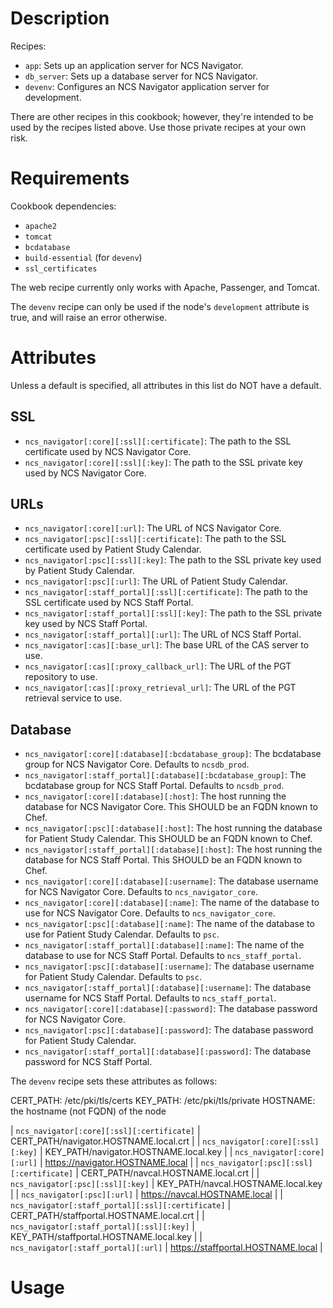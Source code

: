 Description
===========

Recipes:

* `app`: Sets up an application server for NCS Navigator.
* `db_server`: Sets up a database server for NCS Navigator.
* `devenv`: Configures an NCS Navigator application server for development.

There are other recipes in this cookbook; however, they're intended to be used
by the recipes listed above.  Use those private recipes at your own risk.

Requirements
============

Cookbook dependencies:

* `apache2`
* `tomcat`
* `bcdatabase`
* `build-essential` (for `devenv`)
* `ssl_certificates`

The web recipe currently only works with Apache, Passenger, and Tomcat.

The `devenv` recipe can only be used if the node's `development` attribute is
true, and will raise an error otherwise.

Attributes
==========

Unless a default is specified, all attributes in this list do NOT have a
default.

SSL
---
* `ncs_navigator[:core][:ssl][:certificate]`: The path to the SSL certificate
  used by NCS Navigator Core.
* `ncs_navigator[:core][:ssl][:key]`: The path to the SSL private key used by
  NCS Navigator Core.

URLs
----
* `ncs_navigator[:core][:url]`: The URL of NCS Navigator Core.
* `ncs_navigator[:psc][:ssl][:certificate]`: The path to the SSL certificate
  used by Patient Study Calendar.
* `ncs_navigator[:psc][:ssl][:key]`: The path to the SSL private key used by
  Patient Study Calendar.
* `ncs_navigator[:psc][:url]`: The URL of Patient Study Calendar.
* `ncs_navigator[:staff_portal][:ssl][:certificate]`: The path to the SSL
  certificate used by NCS Staff Portal.
* `ncs_navigator[:staff_portal][:ssl][:key]`: The path to the SSL private key
  used by NCS Staff Portal.
* `ncs_navigator[:staff_portal][:url]`: The URL of NCS Staff Portal.
* `ncs_navigator[:cas][:base_url]`: The base URL of the CAS server to use.
* `ncs_navigator[:cas][:proxy_callback_url]`: The URL of the PGT repository to use.
* `ncs_navigator[:cas][:proxy_retrieval_url]`: The URL of the PGT retrieval
  service to use.

Database
--------
* `ncs_navigator[:core][:database][:bcdatabase_group]`: The bcdatabase group for NCS
  Navigator Core.  Defaults to `ncsdb_prod`.
* `ncs_navigator[:staff_portal][:database][:bcdatabase_group]`: The bcdatabase group for
  NCS Staff Portal.  Defaults to `ncsdb_prod`.
* `ncs_navigator[:core][:database][:host]`: The host running the database for
  NCS Navigator Core.  This SHOULD be an FQDN known to Chef.
* `ncs_navigator[:psc][:database][:host]`: The host running the database for
  Patient Study Calendar.  This SHOULD be an FQDN known to Chef.
* `ncs_navigator[:staff_portal][:database][:host]`: The host running the
  database for NCS Staff Portal.  This SHOULD be an FQDN known to Chef.
* `ncs_navigator[:core][:database][:username]`: The database username for NCS
  Navigator Core.  Defaults to `ncs_navigator_core`.
* `ncs_navigator[:core][:database][:name]`: The name of the database to use for
  NCS Navigator Core.  Defaults to `ncs_navigator_core`.
* `ncs_navigator[:psc][:database][:name]`: The name of the database to use for
  Patient Study Calendar.  Defaults to `psc`.
* `ncs_navigator[:staff_portal][:database][:name]`: The name of the database to use for
  NCS Staff Portal.  Defaults to `ncs_staff_portal`.
* `ncs_navigator[:psc][:database][:username]`: The database username for
  Patient Study Calendar.  Defaults to `psc`.
* `ncs_navigator[:staff_portal][:database][:username]`: The database username
  for NCS Staff Portal.  Defaults to `ncs_staff_portal`.
* `ncs_navigator[:core][:database][:password]`: The database password for NCS
  Navigator Core.
* `ncs_navigator[:psc][:database][:password]`: The database password for
  Patient Study Calendar.
* `ncs_navigator[:staff_portal][:database][:password]`: The database password
  for NCS Staff Portal.

The `devenv` recipe sets these attributes as follows:

CERT_PATH: /etc/pki/tls/certs
KEY_PATH: /etc/pki/tls/private
HOSTNAME: the hostname (not FQDN) of the node

| `ncs_navigator[:core][:ssl][:certificate]`         | CERT_PATH/navigator.HOSTNAME.local.crt   |
| `ncs_navigator[:core][:ssl][:key]`                 | KEY_PATH/navigator.HOSTNAME.local.key    |
| `ncs_navigator[:core][:url]`                       | https://navigator.HOSTNAME.local         |
| `ncs_navigator[:psc][:ssl][:certificate]`          | CERT_PATH/navcal.HOSTNAME.local.crt      |
| `ncs_navigator[:psc][:ssl][:key]`                  | KEY_PATH/navcal.HOSTNAME.local.key       |
| `ncs_navigator[:psc][:url]`                        | https://navcal.HOSTNAME.local            |
| `ncs_navigator[:staff_portal][:ssl][:certificate]` | CERT_PATH/staffportal.HOSTNAME.local.crt |
| `ncs_navigator[:staff_portal][:ssl][:key]`         | KEY_PATH/staffportal.HOSTNAME.local.key  |
| `ncs_navigator[:staff_portal][:url]`               | https://staffportal.HOSTNAME.local       |

Usage
=====
